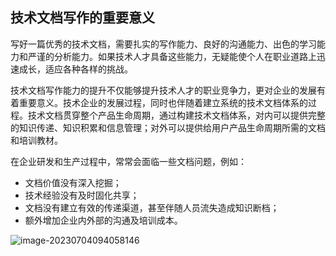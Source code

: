 ## 技术文档写作的重要意义
写好一篇优秀的技术文档，需要扎实的写作能力、良好的沟通能力、出色的学习能力和严谨的分析能力。如果技术人才具备这些能力，无疑能使个人在职业道路上迅速成长，适应各种各样的挑战。

技术文档写作能力的提升不仅能够提升技术人才的职业竞争力，更对企业的发展有着重要意义。技术企业的发展过程，同时也伴随着建立系统的技术文档体系的过程。技术文档贯穿整个产品生命周期，通过构建技术文档体系，对内可以提供完整的知识传递、知识积累和信息管理；对外可以提供给用户产品生命周期所需的文档和培训教材。

在企业研发和生产过程中，常常会面临一些文档问题，例如：

- 文档价值没有深入挖掘；
- 技术经验没有及时固化共享；
- 文档没有建立有效的传递渠道，甚至伴随人员流失造成知识断档；
- 额外增加企业内外部的沟通及培训成本。

![image-20230704094058146](https://fastly.jsdelivr.net/gh/siru-li/siru-li.github.io/assets%20/img/202307040940199.png)